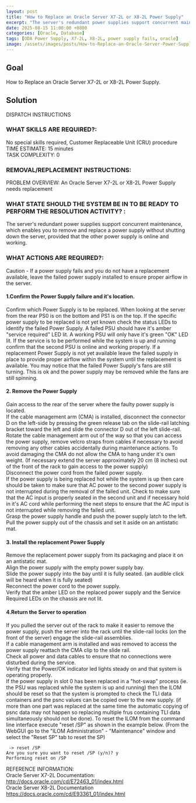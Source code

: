 ```yaml
---
layout: post
title: "How to Replace an Oracle Server X7-2L or X8-2L Power Supply"
excerpt: "The server's redundant power supplies support concurrent maintenance, which enables you to remove and replace a power supply without shutting down the server, provided that the other power supply is online and working."
date: 2025-08-15 11:00:00 +0800
categories: [Oracle, Database]
tags: [ODA Power Supply, X7-2L, X8-2L, power supply fails, oracle]
image: /assets/images/posts/How-to-Replace-an-Oracle-Server-Power-Supply.jpg
---
```


## Goal  
How to Replace an Oracle Server X7-2L or X8-2L Power Supply.  

## Solution  
DISPATCH INSTRUCTIONS  

### WHAT SKILLS ARE REQUIRED?:  
No special skills required, Customer Replaceable Unit (CRU) procedure  
TIME ESTIMATE: 15 minutes  
TASK COMPLEXITY: 0  

### REMOVAL/REPLACEMENT INSTRUCTIONS:  
PROBLEM OVERVIEW: An Oracle Server X7-2L or X8-2L Power Supply needs replacement  

### WHAT STATE SHOULD THE SYSTEM BE IN TO BE READY TO PERFORM THE RESOLUTION ACTIVITY? :  
The server's redundant power supplies support concurrent maintenance, which enables you to remove and replace a power supply without shutting down the server, provided that the other power supply is online and working.  

### WHAT ACTIONS ARE REQUIRED?:  
Caution - If a power supply fails and you do not have a replacement available, leave the failed power supply installed to ensure proper airflow in the server.  

#### 1.Confirm the Power Supply failure and it's location.  
Confirm which Power Supply is to be replaced. When looking at the server from the rear PS0 is on the bottom and PS1 is on the top.
If the specific power supply to be replaced is not yet known check the status LEDs to identify the failed Power Supply. A failed PSU should have it's amber "service required" LED lit. A working PSU will only have it's green "OK" LED lit.
If the service is to be performed while the system is up and running confirm that the second PSU is online and working properly.
If a replacement Power Supply is not yet available leave the failed supply in place to provide proper airflow within the system until the replacement is available. You may notice that the failed Power Supply's fans are still turning. This is ok and the power supply may be removed while the fans are still spinning.  

#### 2. Remove the Power Supply  
Gain access to the rear of the server where the faulty power supply is located.  
If the cable management arm (CMA) is installed, disconnect the connector D on the left-side by pressing the green release tab on the slide-rail latching bracket toward the left and slide the connector D out of the left slide-rail.  
Rotate the cable management arm out of the way so that you can access the power supply, remove velcro straps from cables if necessary to avoid removing any other cables accidentally during maintenance actions. To avoid damaging the CMA do not allow the CMA to hang under it's own weight. (If necessary extend the server approximately 20 cm (8 inches) out of the front of the rack to gain access to the power supply)  
Disconnect the power cord from the failed power supply.  
If the power supply is being replaced hot while the system is up then care should be taken to make sure that AC power to the second power supply is not interrupted during the removal of the failed unit. Check to make sure that the AC input is properly seated in the second unit and if necessary hold in it's AC cord while performing the next steps to ensure that the AC input is not interrupted while removing the failed unit.  
Grasp the power supply handle and push the power supply latch to the left.  
Pull the power supply out of the chassis and set it aside on an antistatic mat.  

#### 3. Install the replacement Power Supply  
Remove the replacement power supply from its packaging and place it on an antistatic mat.  
Align the power supply with the empty power supply bay.  
Slide the power supply into the bay until it is fully seated. (an audible click will be heard when it is fully seated)  
Reconnect the power cord to the power supply.  
Verify that the amber LED on the replaced power supply and the Service Required LEDs on the chassis are not lit.  

#### 4.Return the Server to operation  
If you pulled the server out of the rack to make it easier to remove the power supply, push the server into the rack until the slide-rail locks (on the front of the server) engage the slide-rail assemblies.  
If a cable management arm is installed and was removed to access the power supply reattach the CMA clip to the slide rail.  
Check all power and data cables to ensure that no connections were disturbed during the service.  
Verify that the Power/OK indicator led lights steady on and that system is operating properly.  
If the power supply in slot 0 has been replaced in a "hot-swap" process (ie. the PSU was replaced while the system is up and running) then the ILOM should be reset so that the system is prompted to check the TLI data containers and the psnc values can be copied over to the new supply. (if more than one part was replaced at the same time the automatic copying of psnc data may not happen so replacing multiple frus containing TLI data simultaneously should not be done). To reset the ILOM from the command line interface execute "reset /SP" as shown in the example below. (From the WebGUI go to the "ILOM Administration" - "Maintenance" window and select the "Reset SP" tab to reset the SP)  
```
 -> reset /SP
Are you sure you want to reset /SP (y/n)? y
Performing reset on /SP
```

REFERENCE INFORMATION:  
Oracle Server X7-2L Documentation:  
http://docs.oracle.com/cd/E72463_01/index.html  
Oracle Server X8-2L Documentation  
https://docs.oracle.com/cd/E93361_01/index.html  

